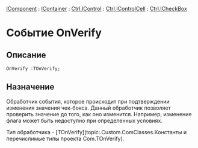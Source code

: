 ﻿---
Link: .Ctrl.ICheckBox.@OnVerify
---

[IComponent](topic:Com.Custom.ComClasses.IComponent.Default) :
[IContainer](topic:Com.Custom.ComClasses.IContainer.Default) :
[Ctrl.IControl](topic:Com.Custom.ComClasses.Ctrl.IControl.Default) :
[Ctrl.IControlCell](topic:Com.Custom.ComClasses.Ctrl.IControlCell.Default) :
[Ctrl.ICheckBox](Default)

# Событие OnVerify

## Описание

    OnVerify :TOnVerify;

## Назначение

Обработчик события, которое происходит при подтверждении изменения значения чек-бокса.
Данный обработчик позволяет проверить значение до того, как оно изменится.
Например, изменение флага может быть недоступно при определенных условиях.

Тип обработчика - [TOnVerify](topic:.Custom.ComClasses.Константы и перечислимые типы проекта Com.TOnVerify).